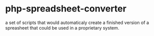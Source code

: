 # php-spreadsheet-converter

a set of scripts that would automaticaly create a finished version of a spreasheet that could be used in a proprietary system.
